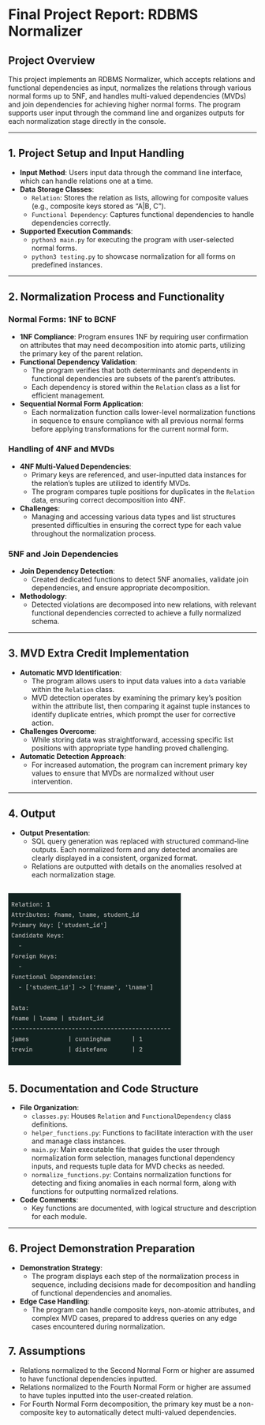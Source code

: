 # Final Project Report: RDBMS Normalizer

## Project Overview

This project implements an RDBMS Normalizer, which accepts relations and functional dependencies as input, normalizes the relations through various normal forms up to 5NF, and handles multi-valued dependencies (MVDs) and join dependencies for achieving higher normal forms. The program supports user input through the command line and organizes outputs for each normalization stage directly in the console.

---

## 1. Project Setup and Input Handling

- **Input Method**: Users input data through the command line interface, which can handle relations one at a time.
- **Data Storage Classes**:
  - `Relation`: Stores the relation as lists, allowing for composite values (e.g., composite keys stored as “A|B, C”).
  - `Functional Dependency`: Captures functional dependencies to handle dependencies correctly.
- **Supported Execution Commands**:
  - `python3 main.py` for executing the program with user-selected normal forms.
  - `python3 testing.py` to showcase normalization for all forms on predefined instances.

---

## 2. Normalization Process and Functionality

### Normal Forms: 1NF to BCNF

- **1NF Compliance**: Program ensures 1NF by requiring user confirmation on attributes that may need decomposition into atomic parts, utilizing the primary key of the parent relation.
- **Functional Dependency Validation**:
  - The program verifies that both determinants and dependents in functional dependencies are subsets of the parent’s attributes.
  - Each dependency is stored within the `Relation` class as a list for efficient management.
- **Sequential Normal Form Application**:
  - Each normalization function calls lower-level normalization functions in sequence to ensure compliance with all previous normal forms before applying transformations for the current normal form.

### Handling of 4NF and MVDs

- **4NF Multi-Valued Dependencies**:
  - Primary keys are referenced, and user-inputted data instances for the relation’s tuples are utilized to identify MVDs.
  - The program compares tuple positions for duplicates in the `Relation` data, ensuring correct decomposition into 4NF.
- **Challenges**:
  - Managing and accessing various data types and list structures presented difficulties in ensuring the correct type for each value throughout the normalization process.

### 5NF and Join Dependencies

- **Join Dependency Detection**:
  - Created dedicated functions to detect 5NF anomalies, validate join dependencies, and ensure appropriate decomposition.
- **Methodology**:
  - Detected violations are decomposed into new relations, with relevant functional dependencies corrected to achieve a fully normalized schema.

---

## 3. MVD Extra Credit Implementation

- **Automatic MVD Identification**:
  - The program allows users to input data values into a `data` variable within the `Relation` class.
  - MVD detection operates by examining the primary key’s position within the attribute list, then comparing it against tuple instances to identify duplicate entries, which prompt the user for corrective action.
- **Challenges Overcome**:
  - While storing data was straightforward, accessing specific list positions with appropriate type handling proved challenging.
- **Automatic Detection Approach**:
  - For increased automation, the program can increment primary key values to ensure that MVDs are normalized without user intervention.

---

## 4. Output

- **Output Presentation**:
  - SQL query generation was replaced with structured command-line outputs. Each normalized form and any detected anomalies are clearly displayed in a consistent, organized format.
  - Relations are outputted with details on the anomalies resolved at each normalization stage.

![Relation Output](Relation_Output.png)
---

## 5. Documentation and Code Structure

- **File Organization**:
  - `classes.py`: Houses `Relation` and `FunctionalDependency` class definitions.
  - `helper_functions.py`: Functions to facilitate interaction with the user and manage class instances.
  - `main.py`: Main executable file that guides the user through normalization form selection, manages functional dependency inputs, and requests tuple data for MVD checks as needed.
  - `normalize_functions.py`: Contains normalization functions for detecting and fixing anomalies in each normal form, along with functions for outputting normalized relations.
- **Code Comments**:
  - Key functions are documented, with logical structure and description for each module.

---

## 6. Project Demonstration Preparation

- **Demonstration Strategy**:
  - The program displays each step of the normalization process in sequence, including decisions made for decomposition and handling of functional dependencies and anomalies.
- **Edge Case Handling**:
  - The program can handle composite keys, non-atomic attributes, and complex MVD cases, prepared to address queries on any edge cases encountered during normalization.

## 7. Assumptions

- Relations normalized to the Second Normal Form or higher are assumed to have functional dependencies inputted.
- Relations normalized to the Fourth Normal Form or higher are assumed to have tuples inputted into the user-created relation.
- For Fourth Normal Form decomposition, the primary key must be a non-composite key to automatically detect multi-valued dependencies.
